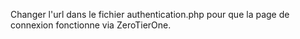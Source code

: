 Changer l'url dans le fichier authentication.php pour que la page de connexion fonctionne via ZeroTierOne.